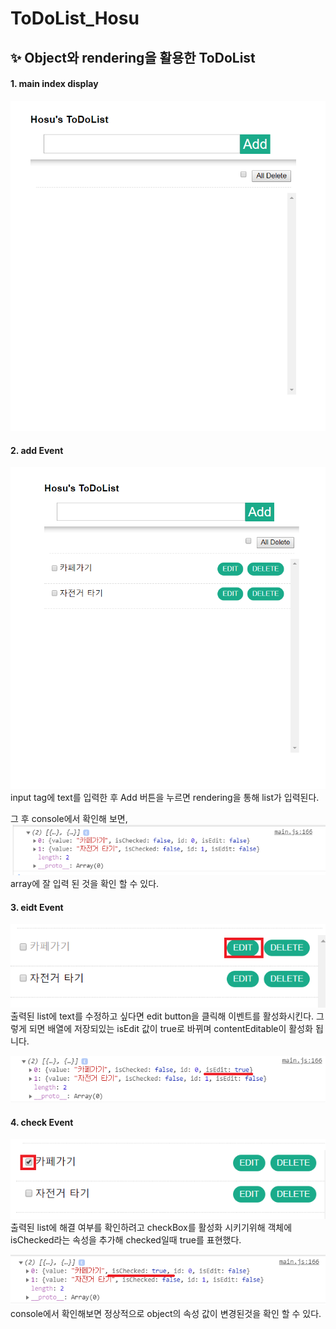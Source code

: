 ﻿
# ToDoList_Hosu

## ✨ Object와 rendering을 활용한 ToDoList 

#### 1. main index display
![mainIndex](./image/mainIndex.png)

#### 2. add Event
![addEvent](./image/addText.png)
input tag에 text를 입력한 후 Add 버튼을 누르면 rendering을 통해
list가 입력된다.

그 후 console에서 확인해 보면,
![addArray](./image/addArray.png)
array에 잘 입력 된 것을 확인 할 수 있다.

#### 3. eidt Event

![editEvent](./image/editEvent.png)
출력된 list에 text를 수정하고 싶다면 edit button을 클릭해 이벤트를 활성화시킨다.
그렇게 되면 배열에 저장되있는 isEdit 값이 true로 바뀌며 contentEditable이 활성화 됩니다.

![eidtEventArray](./image/editEventArray.png)

#### 4. check Event
![checkEvent](./image/checkEvent.png)
출력된 list에 해결 여부를 확인하려고 checkBox를 활성화 시키기위해 객체에 isChecked라는 속성을 추가해 checked일때 true를 표현했다.

![checkEventArray](./image/checkEventArray.png)
console에서 확인해보면 정상적으로 object의 속성 값이 변경된것을 확인 할 수 있다.

